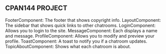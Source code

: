 ## CPAN144 PROJECT
FooterComponent: The footer that shows copyright info.
LayoutComponent: The sidebar that shows quick links to other chatrooms.
LoginComponent: Allows you to login to the site.
MessageComponent: Each displays a name and message.
ProfileComponent: Allows you to modify and preview your profile.
ToastComponent: A toast to notify you if a chatroom updates.
TopicAboutComponent: Shows what each chatroom is about.